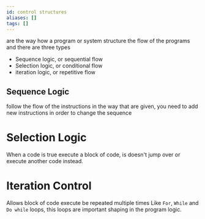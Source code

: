 ```yaml
---
id: control structures
aliases: []
tags: []
---
```


are the way how a program or system structure the flow of the programs and there are three types

- Sequence logic, or sequential flow
- Selection logic, or conditional flow
- iteration logic, or repetitive flow

## Sequence Logic

follow the flow of the instructions in the way that are given, you need to add new instructions in order to change the sequence

# Selection Logic

When a code is true execute a block of code, is doesn't jump over or execute another code instead.

# Iteration Control

Allows block of code execute be repeated multiple times Like `For`, `While` and `Do while` loops, this loops are important shaping in the program logic.
